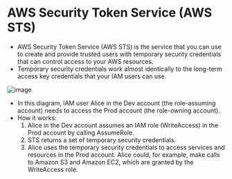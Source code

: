 # AWS Security Token Service (AWS STS)
- AWS Security Token Service (AWS STS) is the service that you can use to create and provide trusted users with temporary security credentials that can control access to your AWS resources.
- Temporary security credentials work almost identically to the long-term access key credentials that your IAM users can use.


![image](https://user-images.githubusercontent.com/5827617/71540983-73546c80-2995-11ea-92c5-a2759f136ba6.png)

- In this diagram, IAM user Alice in the Dev account (the role-assuming account) needs to access the Prod account (the role-owning account). 
- How it works:
   1. Alice in the Dev account assumes an IAM role (WriteAccess) in the Prod account by calling AssumeRole.
   2. STS returns a set of temporary security credentials.
   3. Alice uses the temporary security credentials to access services and resources in the Prod account. 
      Alice could, for example, make calls to Amazon S3 and Amazon EC2, which are granted by the WriteAccess role.
